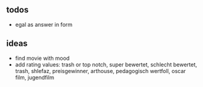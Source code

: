 ## todos

* egal as answer in form


## ideas
* find movie with mood
* add rating values: trash or top notch, super bewertet, schlecht bewertet, trash, shlefaz, preisgewinner, arthouse, pedagogisch wertfoll, oscar film, jugendfilm

